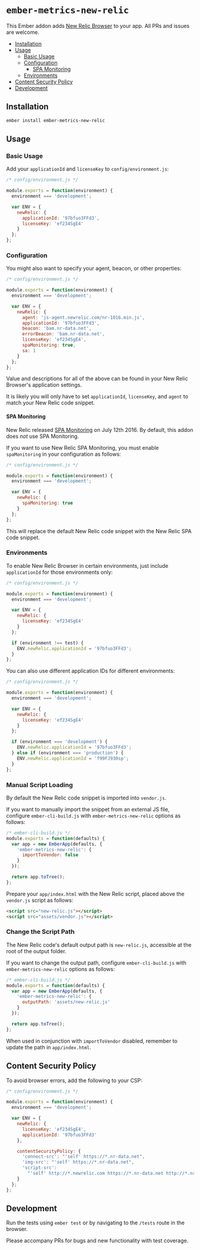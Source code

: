 # `ember-metrics-new-relic`

This Ember addon adds [New Relic Browser](http://newrelic.com/browser-monitoring) to your app. All PRs and issues are welcome.

- [Installation](#installation)
- [Usage](#usage)
  - [Basic Usage](#basic-usage)
  - [Configuration](#configuration)
    - [SPA Monitoring](#spa-monitoring)
  - [Environments](#environments)
- [Content Security Policy](#content-security-policy)
- [Development](#development)

## Installation

```sh
ember install ember-metrics-new-relic
```

## Usage

### Basic Usage

Add your `applicationId` and `licenseKey` to `config/environment.js`:

```js
/* config/environment.js */

module.exports = function(environment) {
  environment === 'development';

  var ENV = {
    newRelic: {
      applicationId: '97bfuo3FFd3',
      licenseKey: 'ef234SgE4'
    }
  };
};
```

### Configuration

You might also want to specify your agent, beacon, or other properties:

```js
/* config/environment.js */

module.exports = function(environment) {
  environment === 'development';

  var ENV = {
    newRelic: {
      agent: 'js-agent.newrelic.com/nr-1016.min.js',
      applicationId: '97bfuo3FFd3',
      beacon: 'bam.nr-data.net',
      errorBeacon: 'bam.nr-data.net',
      licenseKey: 'ef234SgE4',
      spaMonitoring: true,
      sa: 1
    }
  };
};
```

Value and descriptions for all of the above can be found in your New Relic Browser's application settings.

It is likely you will only have to set `applicationId`, `licenseKey`, and `agent` to match your New Relic code snippet.

#### SPA Monitoring

New Relic released [SPA Monitoring](https://docs.newrelic.com/docs/browser/single-page-app-monitoring/get-started/welcome-single-page-app-monitoring) on July 12th 2016. By default, this addon does _not_ use SPA Monitoring.

If you want to use New Relic SPA Monitoring, you must enable `spaMonitoring` in your configuration as follows:

```js
/* config/environment.js */

module.exports = function(environment) {
  environment === 'development';

  var ENV = {
    newRelic: {
      spaMonitoring: true
    }
  };
};
```

This will replace the default New Relic code snippet with the New Relic SPA code snippet.

### Environments

To enable New Relic Browser in certain environments, just include `applicationId` for those environments only:

```js
/* config/environment.js */

module.exports = function(environment) {
  environment === 'development';

  var ENV = {
    newRelic: {
      licenseKey: 'ef234SgE4'
    }
  };

  if (environment !== test) {
    ENV.newRelic.applicationId = '97bfuo3FFd3';
  }
};
```

You can also use different application IDs for different environments:

```js
/* config/environment.js */

module.exports = function(environment) {
  environment === 'development';

  var ENV = {
    newRelic: {
      licenseKey: 'ef234SgE4'
    }
  };

  if (environment === 'development') {
    ENV.newRelic.applicationId = '97bfuo3FFd3';
  } else if (environment === 'production') {
    ENV.newRelic.applicationId = 'f99FJ930sp';
  }
};
```

### Manual Script Loading

By default the New Relic code snippet is imported into `vendor.js`.

If you want to manually import the snippet from an external JS file, configure `ember-cli-build.js` with `ember-metrics-new-relic` options as follows:

```js
/* ember-cli-build.js */
module.exports = function(defaults) {
  var app = new EmberApp(defaults, {
    'ember-metrics-new-relic': {
      importToVendor: false
    }
  });

  return app.toTree();
};
```

Prepare your `app/index.html` with the New Relic script, placed above the `vendor.js` script as follows:

```html
<script src="new-relic.js"></script>
<script src="assets/vendor.js"></script>
```

### Change the Script Path

The New Relic code's default output path is `new-relic.js`, accessible at the root of the output folder.

If you want to change the output path, configure `ember-cli-build.js` with `ember-metrics-new-relic` options as follows:

```javascript
/* ember-cli-build.js */
module.exports = function(defaults) {
  var app = new EmberApp(defaults, {
    'ember-metrics-new-relic': {
      outputPath: 'assets/new-relic.js'
    }
  });

  return app.toTree();
};
```

When used in conjunction with `importToVendor` disabled, remember to update the path in `app/index.html`.

## Content Security Policy

To avoid browser errors, add the following to your CSP:

```js
/* config/environment.js */

module.exports = function(environment) {
  environment === 'development';

  var ENV = {
    newRelic: {
      licenseKey: 'ef234SgE4',
      applicationId: '97bfuo3FFd3'
    },

    contentSecurityPolicy: {
      'connect-src': "'self' https://*.nr-data.net",
      'img-src': "'self' https://*.nr-data.net",
      'script-src':
        "'self' http://*.newrelic.com https://*.nr-data.net http://*.nr-data.net"
    }
  };
};
```

## Development

Run the tests using `ember test` or by navigating to the `/tests` route in the browser.

Please accompany PRs for bugs and new functionality with test coverage.
